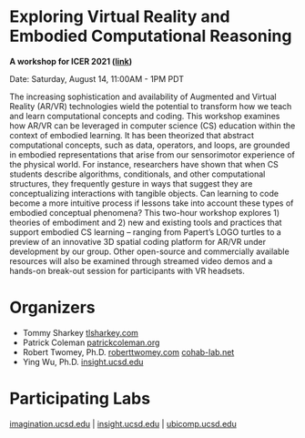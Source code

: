 # Exploring Virtual Reality and Embodied Computational Reasoning
__A workshop for ICER 2021 ([link](https://icer2021.acm.org/info/co-located-workshops))__

Date: Saturday, August 14, 11:00AM - 1PM PDT

The increasing sophistication and availability of Augmented and Virtual Reality (AR/VR) 
technologies wield the potential to transform how we teach and learn computational concepts and 
coding. This workshop examines how AR/VR can be leveraged in computer science (CS) 
education within the context of embodied learning. It has been theorized that abstract 
computational concepts, such as data, operators, and loops, are grounded in embodied 
representations that arise from our sensorimotor experience of the physical world. For instance, 
researchers have shown that when CS students describe algorithms, conditionals, and other 
computational structures, they frequently gesture in ways that suggest they are conceptualizing 
interactions with tangible objects. Can learning to code become a more intuitive process if lessons 
take into account these types of embodied conceptual phenomena? This two-hour workshop 
explores 1) theories of embodiment and 2) new and existing tools and practices that support 
embodied CS learning – ranging from Papert’s LOGO turtles to a preview of an innovative 3D 
spatial coding platform for AR/VR under development by our group. Other open-source and 
commercially available resources will also be examined through streamed video demos and a 
hands-on break-out session for participants with VR headsets.

<!--

We are soliciting participation in a set of VR-facilitated design activities and field studies from March 22-26 to support XR/AR projects at the Swartz Center for Computational Neuroscience, the [Arthur C. Clarke Center for Human Imagination](https://imagination.ucsd.edu), and the [Human-Centered and Ubiquitous Computing Lab](https://ubicomp.ucsd.edu/).

Participating students will have access to a Quest 2 for the week of Spring Break. Through design activities (10-15 minutes each) offered remotely (e.g. in their residence), students will contribute to the design of a programming platform in 3D space and of assistive health care technologies. Participant responses and performance will inform the development of our platforms. 

We will conduct Zoom-led focus groups/check-in meetings during the week and introduce VR worldbuilding methods.

[Hardware](#hardware-pickup) | [Schedule](#schedule) | [Organizers](#organizers) | [Participating Labs](#participating-labs)

# Hardware Pickup

- We will distribute Oculus Quest 2 headsets to participating students on Monday 3/22. Details TBD
- We will collect the headsets on Monday 3/29.

# Schedule
view studies [here](/Studies.md)
## Monday 3/22 (Orientation) 

Morning (in person)
- Pickup headsets from campus
  - Collect PID, verify ID
  - Each quest has a serial number
  - fill out this form

Evening (zoom+altspace)
- Altspace Hang and VR Game Night (start in zoom)
  - Start in zoom
  - Hang in Altspace
 
## Tuesday (Sketch Studies)

Morning (zoom)
- Orientation
  - How to get the PDF instructions/prompt for the studies
  - How to record videos
  - How to upload/email videos
  - How to upload/email exported Gravity Sketch
- Research tasks: 
  - Talk through the first set of research activities

## Wednesday (VR Worldbuilding)
Morning (Altspace VR)
- VR Worldbuilding
  - Tour Afterville (11am)
  - Discuss VR worldbuilding with Patrick Coleman.
- Study Checkin (zoom)
  - noon Check in on study progress, questions (zoom)

Evening (zoom)
- Clarke Center Talk
  - Cory Doctorow, Kali Wallace, and Karen Osborne (Zoom)

## Thursday (Custom App Studies)
Morning (zoom)
- Debrief on Sketching studies
- Orientation (App Studies)
  - How to install our apps to the headset
  - How to use hand tracking
  - How to record video

Evening
- participants run a second set of studies on their own time

## Friday (Debrief)
Morning (zoom) 
- Debrief on App studies. 
- Potential last check in and add more studies

## Saturday/Sunday (Free Time)
- Free time with VR for participants.

## Monday 3/29 (Drop Off)
- Equipment drop off (in person). Time TBD
  - Will do a poll to determine afternoon time
- Students return headsets on campus
-->
# Organizers

- Tommy Sharkey [tlsharkey.com](https://www.tlsharkey.com/)
- Patrick Coleman [patrickcoleman.org](https://www.patrickcoleman.org/)
- Robert Twomey, Ph.D. [roberttwomey.com](https://roberttwomey.com) [cohab-lab.net](http://cohab-lab.net)
- Ying Wu, Ph.D. [insight.ucsd.edu](https://insight.ucsd.edu)

# Participating Labs

[imagination.ucsd.edu](imagination.ucsd.edu) | [insight.ucsd.edu](insight.ucsd.edu) | [ubicomp.ucsd.edu](ubicomp.ucsd.edu/)
